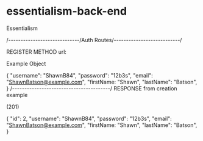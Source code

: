 # essentialism-back-end

Essentialism

/-----------------------------/Auth Routes/---------------------------/

REGISTER METHOD url:

Example Object

{
"username": "ShawnB84",
"password": "12b3s",
"email": "ShawnBatson@example.com",
"firstName: "Shawn",
"lastName": "Batson",
}
/----------------------------------------/
RESPONSE from creation example

(201)

{
"id": 2,
"username": "ShawnB84",
"password": "12b3s",
"email": "ShawnBatson@example.com",
"firstName: "Shawn",
"lastName": "Batson",
}
